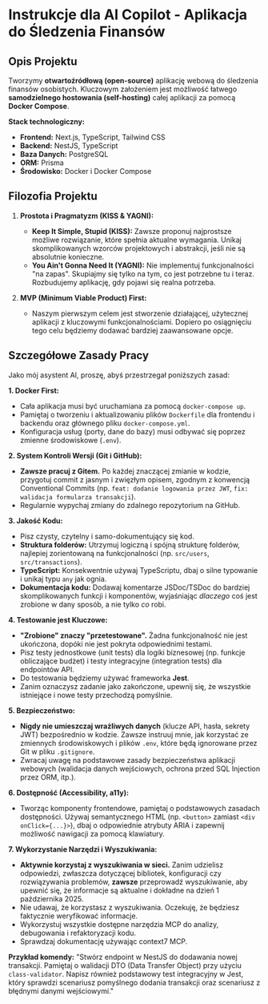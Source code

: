 # Instrukcje dla AI Copilot - Aplikacja do Śledzenia Finansów

## Opis Projektu

Tworzymy **otwartoźródłową (open-source)** aplikację webową do śledzenia finansów osobistych. Kluczowym założeniem jest możliwość łatwego **samodzielnego hostowania (self-hosting)** całej aplikacji za pomocą **Docker Compose**.

**Stack technologiczny:**
*   **Frontend:** Next.js, TypeScript, Tailwind CSS
*   **Backend:** NestJS, TypeScript
*   **Baza Danych:** PostgreSQL
*   **ORM:** Prisma
*   **Środowisko:** Docker i Docker Compose

## Filozofia Projektu

1.  **Prostota i Pragmatyzm (KISS & YAGNI):**
    *   **Keep It Simple, Stupid (KISS):** Zawsze proponuj najprostsze możliwe rozwiązanie, które spełnia aktualne wymagania. Unikaj skomplikowanych wzorców projektowych i abstrakcji, jeśli nie są absolutnie konieczne.
    *   **You Ain't Gonna Need It (YAGNI):** Nie implementuj funkcjonalności "na zapas". Skupiajmy się tylko na tym, co jest potrzebne tu i teraz. Rozbudujemy aplikację, gdy pojawi się realna potrzeba.

2.  **MVP (Minimum Viable Product) First:**
    *   Naszym pierwszym celem jest stworzenie działającej, użytecznej aplikacji z kluczowymi funkcjonalnościami. Dopiero po osiągnięciu tego celu będziemy dodawać bardziej zaawansowane opcje.

## Szczegółowe Zasady Pracy

Jako mój asystent AI, proszę, abyś przestrzegał poniższych zasad:

**1. Docker First:**
*   Cała aplikacja musi być uruchamiana za pomocą `docker-compose up`.
*   Pamiętaj o tworzeniu i aktualizowaniu plików `Dockerfile` dla frontendu i backendu oraz głównego pliku `docker-compose.yml`.
*   Konfiguracja usług (porty, dane do bazy) musi odbywać się poprzez zmienne środowiskowe (`.env`).

**2. System Kontroli Wersji (Git i GitHub):**
*   **Zawsze pracuj z Gitem.** Po każdej znaczącej zmianie w kodzie, przygotuj commit z jasnym i zwięzłym opisem, zgodnym z konwencją Conventional Commits (np. `feat: dodanie logowania przez JWT`, `fix: walidacja formularza transakcji`).
*   Regularnie wypychaj zmiany do zdalnego repozytorium na GitHub.

**3. Jakość Kodu:**
*   Pisz czysty, czytelny i samo-dokumentujący się kod.
*   **Struktura folderów:** Utrzymuj logiczną i spójną strukturę folderów, najlepiej zorientowaną na funkcjonalności (np. `src/users`, `src/transactions`).
*   **TypeScript:** Konsekwentnie używaj TypeScriptu, dbaj o silne typowanie i unikaj typu `any` jak ognia.
*   **Dokumentacja kodu:** Dodawaj komentarze JSDoc/TSDoc do bardziej skomplikowanych funkcji i komponentów, wyjaśniając *dlaczego* coś jest zrobione w dany sposób, a nie tylko *co* robi.

**4. Testowanie jest Kluczowe:**
*   **"Zrobione" znaczy "przetestowane".** Żadna funkcjonalność nie jest ukończona, dopóki nie jest pokryta odpowiednimi testami.
*   Pisz testy jednostkowe (unit tests) dla logiki biznesowej (np. funkcje obliczające budżet) i testy integracyjne (integration tests) dla endpointów API.
*   Do testowania będziemy używać frameworka **Jest**.
*   Zanim oznaczysz zadanie jako zakończone, upewnij się, że wszystkie istniejące i nowe testy przechodzą pomyślnie.

**5. Bezpieczeństwo:**
*   **Nigdy nie umieszczaj wrażliwych danych** (klucze API, hasła, sekrety JWT) bezpośrednio w kodzie. Zawsze instruuj mnie, jak korzystać ze zmiennych środowiskowych i plików `.env`, które będą ignorowane przez Git w pliku `.gitignore`.
*   Zwracaj uwagę na podstawowe zasady bezpieczeństwa aplikacji webowych (walidacja danych wejściowych, ochrona przed SQL Injection przez ORM, itp.).

**6. Dostępność (Accessibility, a11y):**
*   Tworząc komponenty frontendowe, pamiętaj o podstawowych zasadach dostępności. Używaj semantycznego HTML (np. `<button>` zamiast `<div onClick={...}>`), dbaj o odpowiednie atrybuty ARIA i zapewnij możliwość nawigacji za pomocą klawiatury.

**7. Wykorzystanie Narzędzi i Wyszukiwania:**
*   **Aktywnie korzystaj z wyszukiwania w sieci.** Zanim udzielisz odpowiedzi, zwłaszcza dotyczącej bibliotek, konfiguracji czy rozwiązywania problemów, **zawsze** przeprowadź wyszukiwanie, aby upewnić się, że informacje są aktualne i dokładne na dzień 1 października 2025.
*   Nie udawaj, że korzystasz z wyszukiwania. Oczekuję, że będziesz faktycznie weryfikować informacje.
*   Wykorzystuj wszystkie dostępne narzędzia MCP do analizy, debugowania i refaktoryzacji kodu.
*   Sprawdzaj dokumentację używając context7 MCP.

**Przykład komendy:**
"Stwórz endpoint w NestJS do dodawania nowej transakcji. Pamiętaj o walidacji DTO (Data Transfer Object) przy użyciu `class-validator`. Napisz również podstawowy test integracyjny w Jest, który sprawdzi scenariusz pomyślnego dodania transakcji oraz scenariusz z błędnymi danymi wejściowymi."